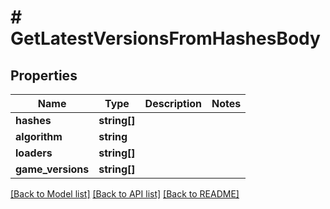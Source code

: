 # # GetLatestVersionsFromHashesBody

## Properties

Name | Type | Description | Notes
------------ | ------------- | ------------- | -------------
**hashes** | **string[]** |  |
**algorithm** | **string** |  |
**loaders** | **string[]** |  |
**game_versions** | **string[]** |  |

[[Back to Model list]](../../README.md#models) [[Back to API list]](../../README.md#endpoints) [[Back to README]](../../README.md)
